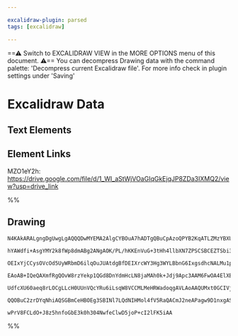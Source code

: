 ```yaml
---

excalidraw-plugin: parsed
tags: [excalidraw]

---
```

==⚠  Switch to EXCALIDRAW VIEW in the MORE OPTIONS menu of this document. ⚠== You can decompress Drawing data with the command palette: 'Decompress current Excalidraw file'. For more info check in plugin settings under 'Saving'



# Excalidraw Data

## Text Elements
## Element Links
MZO1eY2h: https://drive.google.com/file/d/1_WI_aStWjVOaGIqGkEjqJP8ZDa3IXMQ2/view?usp=drive_link

%%
## Drawing
```compressed-json
N4KAkARALgngDgUwgLgAQQQDwMYEMA2AlgCYBOuA7hADTgQBuCpAzoQPYB2KqATLZMzYBXUtiRoIACyhQ4zZAHoFAc0JRJQgEYA6bGwC2CgF7N6hbEcK4OCtptbErHALRY8RMpWdx8Q1TdIEfARcZgRmBShcZQUebQBGeISaOiCEfQQOKGZuAG1wMFAwYogSbggAWQAtAHl4hABNHkkU4shYRHL0zQRiYlxNYNaSzG5nAFZxgHZtAE4pgGYpxYXx

hYAWdfi+AsgYMY2k8fWp8dmABg2ANgAOK/PL/hKKEnVuG+3tHh4llbXN7ZPSCSBCEZTSbi3JKJB4Xa53IEQazKIZoc6I5hQUhsADWCAAwmx8GxSOUAMT1SlIRGaXDYHHKbFCDjEQnE0kSLHWZhwXCBLLDSAAM0I+HwAGVYKj0IIPIKIJjsXiAOqvFpoHZtBVY3EISUwaUKollRFM8EccI5NDxRFsXnYNT7a0PRGM4RwACSxCtqFyAF1EULyBkvdw

OEIxYjCCysOVcOd5UyWRbmD6ilqOuJUAtdgBfDEIXrcWY3Hg3WYLBbnG6IxgsdhcNALMu1pisTgAOU4Yne50SlbLNt2pWYABE0lAi2ghQQwjThCyAKLBDJZH3+xFCOD9SfEbjxKbrD7Vq7HBY3daIogcHHlaSyeRKMiERjaZRsNgohC6AwKEXBBRiAUeIAH1lQ9EDcElZUACsADUalwABxD0AEckJxRcYNQgApAAFG4qlHXAFg9AANCoAEUeAUMw

EAoAB+IQeQAXmfRgQOvW8rzYekp1QGd8DnYdmHcLN8jaMAh0k+Jdj9Apc3AAM6FwOA4ElXBJ24dNoBBDJyiIcEoGGBhCHogAhOkGSTVkiRJckhUcpyTOwER+SgD1J30SUlQJOyOXQCkECpFy3MyDyvMs+k3WZWz2XKLkOB5PlwtC0h3M89IADFRQlKUsyNOUnggVz0vCzLvJ1FU1W4TVIFKjKvJ83V9UNWUTQKEqwqyCqACVhHNS192Khryq8mp7

UdfcXU60aeq8rLOCgLLcH0UUnVQcYRu6iLsqW8VCCMLMeHRWadoqgAVLAoAAQUMxt0GCIVjO2sr5vSDTSFu9K2AoEFcD3NBw0jM63t2/RFxZG6fr+kJAfQPlsSoV7GvSaGkYu+ACpskzROxMUyPeHgknWHgpm+RZye2c4pmKvGiXwBp9yrc5tEuG4lh4e4pnOOqICMD99G04d6AIIQs1Z9ZKyuK4eAUlGxvSfrYpTH0IBx4rGRIA6jtq06Si14hJ

QQOBuC2zrDYqNhiAQSGBmCeHBOEg3SBINl7LQdNIHMol4fV5RaQACmJ2neAPagw9D1nxgASnlXqEGUCM+XKUgA9wYOqwjn50V4LPUGjuP5dB9zmrxCaoAbH1gfwYqg1WhAE5jV2OGUYWtUye3+KxcXEWwIhTbQHuEERDgG+4YfbSEKBryzYfi5KOwYIQbBsnFMe4Ctm27cGfinZHzq6UrxgLo/fB25KTNyjCYJV4beVXMxAxMc6IGI1r4diT4x3Z

wPrV8FCLdO+J8z5hnfoGbE3k0h304NwfeClwD5joP+cI2lFK5iAA
```
%%